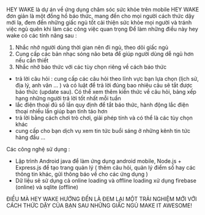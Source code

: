 HEY WAKE là dự án về ứng dụng chăm sóc sức khỏe trên mobile
HEY WAKE đơn giản là một đồng hồ báo thức, mang đến cho mọi người cách thức dậy mới lạ, đem đến những giấc ngủ tốt cải thiện sức khỏe mọi người và tránh việc ngủ quên khi làm các công việc quan trọng 
Để làm những điều này hey wake có các tính năng sau :
1. Nhắc nhở người dùng thời gian nên đi ngủ, theo dõi giấc ngủ
2. Cung cấp các bản nhạc sóng não beta để giúp người dùng dễ ngủ hơn nếu cần thiết
3. Nhắc nhở báo thức với các tùy chọn riêng về cách báo thức
+ trả lời câu hỏi : cung cấp các câu hỏi theo lĩnh vực bạn lựa chọn (lịch sử, địa lý, anh văn ... ) và có luật để trả lời đúng bao nhiêu câu sẽ tắt được báo thức (update sau). Có thể xem thêm kiến thức về câu hỏi, bảng xếp hạng những người trả lời tốt nhất mỗi tuần
+ lắc điện thoại đủ số lần quy định để tắt báo thức, hành động lắc điện thoại nhiều lần giúp bạn tỉnh táo hơn
+ trả lời bằng cách chơi trò chơi, giải phép tính và có thể là các tùy chọn khác
+ cung cấp cho bạn dịch vụ xem tin tức buổi sáng ở những kênh tin tức hàng đầu
...

Các công nghệ sử dụng :
+ Lập trình Android java để làm ứng dụng android mobile, Node.js + Express.js để tạo trang quản lý ( thêm câu hỏi, quản lý điểm số hay các thông tin khác, gửi thông báo về cho các ứng dụng )
+ Dữ liệu sẽ sử dụng cả online loading và offline loading xử dụng firebase (online) và sqlite (offline)


ĐIỀU MÀ HEY WAKE HƯỚNG ĐẾN LÀ ĐEM LẠI MỘT TRẢI NGHIỆM MỚI VỚI CÁCH THỨC DẬY CỦA BẠN SAU NHỮNG GIẤC NGỦ
MAKE IT AWESOME!
